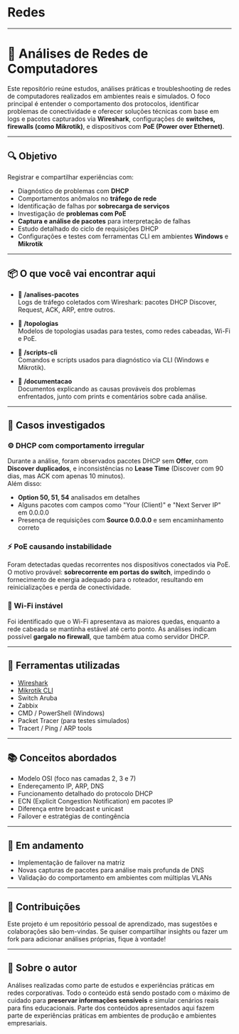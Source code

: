 # Redes
---

# 🧠 Análises de Redes de Computadores

Este repositório reúne estudos, análises práticas e troubleshooting de redes de computadores realizados em ambientes reais e simulados. O foco principal é entender o comportamento dos protocolos, identificar problemas de conectividade e oferecer soluções técnicas com base em logs e pacotes capturados via **Wireshark**, configurações de **switches, firewalls (como Mikrotik)**, e dispositivos com **PoE (Power over Ethernet)**.

---

## 🔍 Objetivo

Registrar e compartilhar experiências com:

- Diagnóstico de problemas com **DHCP**
- Comportamentos anômalos no **tráfego de rede**
- Identificação de falhas por **sobrecarga de serviços**
- Investigação de **problemas com PoE**
- **Captura e análise de pacotes** para interpretação de falhas
- Estudo detalhado do ciclo de requisições DHCP
- Configurações e testes com ferramentas CLI em ambientes **Windows** e **Mikrotik**

---

## 📦 O que você vai encontrar aqui

- 📁 **/analises-pacotes**  
  Logs de tráfego coletados com Wireshark: pacotes DHCP Discover, Request, ACK, ARP, entre outros.

- 📁 **/topologias**  
  Modelos de topologias usadas para testes, como redes cabeadas, Wi-Fi e PoE.

- 📁 **/scripts-cli**  
  Comandos e scripts usados para diagnóstico via CLI (Windows e Mikrotik).

- 📁 **/documentacao**  
  Documentos explicando as causas prováveis dos problemas enfrentados, junto com prints e comentários sobre cada análise.

---

## 🔧 Casos investigados

### ⚙️ DHCP com comportamento irregular
Durante a análise, foram observados pacotes DHCP sem **Offer**, com **Discover duplicados**, e inconsistências no **Lease Time** (Discover com 90 dias, mas ACK com apenas 10 minutos).  
Além disso:

- **Option 50, 51, 54** analisados em detalhes
- Alguns pacotes com campos como "Your (Client)" e "Next Server IP" em 0.0.0.0
- Presença de requisições com **Source 0.0.0.0** e sem encaminhamento correto

### ⚡ PoE causando instabilidade
Foram detectadas quedas recorrentes nos dispositivos conectados via PoE. O motivo provável: **sobrecorrente em portas do switch**, impedindo o fornecimento de energia adequado para o roteador, resultando em reinicializações e perda de conectividade.

### 📶 Wi-Fi instável
Foi identificado que o Wi-Fi apresentava as maiores quedas, enquanto a rede cabeada se mantinha estável até certo ponto. As análises indicam possível **gargalo no firewall**, que também atua como servidor DHCP.

---

## 🔗 Ferramentas utilizadas

- [Wireshark](https://www.wireshark.org/)
- [Mikrotik CLI](https://wiki.mikrotik.com/)
- Switch Aruba
- Zabbix
- CMD / PowerShell (Windows)
- Packet Tracer (para testes simulados)
- Tracert / Ping / ARP tools

---

## 📚 Conceitos abordados

- Modelo OSI (foco nas camadas 2, 3 e 7)
- Endereçamento IP, ARP, DNS
- Funcionamento detalhado do protocolo DHCP
- ECN (Explicit Congestion Notification) em pacotes IP
- Diferença entre broadcast e unicast
- Failover e estratégias de contingência

---

## 🧪 Em andamento

- Implementação de failover na matriz
- Novas capturas de pacotes para análise mais profunda de DNS
- Validação do comportamento em ambientes com múltiplas VLANs

---

## 🤝 Contribuições

Este projeto é um repositório pessoal de aprendizado, mas sugestões e colaborações são bem-vindas. Se quiser compartilhar insights ou fazer um fork para adicionar análises próprias, fique à vontade!

---

## 🧠 Sobre o autor

Análises realizadas como parte de estudos e experiências práticas em redes corporativas. Todo o conteúdo está sendo postado com o máximo de cuidado para **preservar informações sensíveis** e simular cenários reais para fins educacionais. Parte dos conteúdos apresentados aqui fazem parte de experiências práticas em ambientes de produção e ambientes empresariais. 

